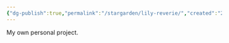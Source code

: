 ```yaml
---
{"dg-publish":true,"permalink":"/stargarden/lily-reverie/","created":"2024-01-18T12:55:34.962-03:00","updated":"2024-01-21T01:40:59.907-03:00"}
---
```


My own personal project.